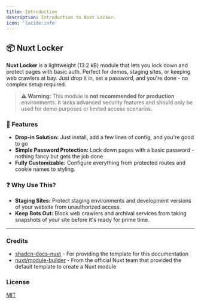 ```yaml
---
title: Introduction
description: Introduction to Nuxt Locker.
icon: 'lucide:info'
---
```


## 📦 Nuxt Locker

**Nuxt Locker** is a lightweight (13.2 kB) module that lets you lock down and protect pages with basic auth. Perfect for demos, staging sites, or keeping web crawlers at bay. Just drop it in, set a password, and you're done - no complex setup required.

> **⚠️ Warning:** This module is **not recommended for production** environments. It lacks advanced security features and should only be used for demo purposes or limited access scenarios.

### 🚀 Features
- **Drop-in Solution:** Just install, add a few lines of config, and you're good to go
- **Simple Password Protection:** Lock down pages with a basic password - nothing fancy but gets the job done
- **Fully Customizable:** Configure everything from protected routes and cookie names to styling.

### ❓ Why Use This?

- **Staging Sites:** Protect staging environments and development versions of your website from unauthorized access.
- **Keep Bots Out:** Block web crawlers and archival services from taking snapshots of your site before it's ready for prime time.

---

### Credits

- [shadcn-docs-nuxt](https://github.com/ZTL-UwU/shadcn-docs-nuxt) - For providing the template for this documentation
- [nuxt/module-builder](https://github.com/nuxt/module-builder) - From the official Nuxt team that provided the default template to create a Nuxt module

### License

[MIT](https://github.com/kalix127/nuxt-locker/blob/main/LICENSE)
